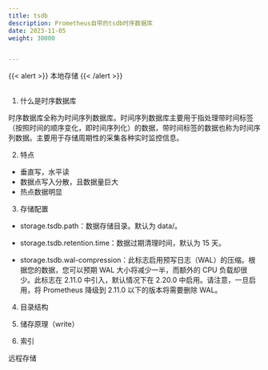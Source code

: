 ```yaml
---
title: tsdb
description: Prometheus自带的tsdb时序数据库
date: 2023-11-05
weight: 30000


---
```

{{< alert >}}
本地存储
{{< /alert >}}

##
1. 什么是时序数据库

时序数据库全称为时间序列数据库。时间序列数据库主要用于指处理带时间标签（按照时间的顺序变化，即时间序列化）的数据，带时间标签的数据也称为时间序列数据。主要用于存储周期性的采集各种实时监控信息。

2. 特点
- 垂直写，水平读
- 数据点写入分散，且数据量巨大
- 热点数据明显
3. 存储配置

- storage.tsdb.path：数据存储目录。默认为 data/。

- storage.tsdb.retention.time：数据过期清理时间，默认为 15 天。

- storage.tsdb.wal-compression：此标志启用预写日志（WAL）的压缩。根据您的数据，您可以预期 WAL 大小将减少一半，而额外的 CPU 负载却很少。此标志在 2.11.0 中引入，默认情况下在 2.20.0 中启用。请注意，一旦启用，将 Prometheus 降级到 2.11.0 以下的版本将需要删除 WAL。




4. 目录结构




5. 储存原理（write）





6. 索引




远程存储

